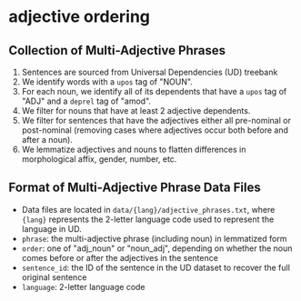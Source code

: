 # adjective ordering

## Collection of Multi-Adjective Phrases

1. Sentences are sourced from Universal Dependencies (UD) treebank 
1. We identify words with a `upos` tag of "NOUN".
1. For each noun, we identify all of its dependents that have a `upos` tag of "ADJ" and a `deprel` tag of  "amod". 
1. We filter for nouns that have at least 2 adjective dependents.
1. We filter for sentences that have the adjectives either all pre-nominal or post-nominal (removing cases where adjectives occur both before and after a noun).
1. We lemmatize adjectives and nouns to flatten differences in morphological affix, gender, number, etc. 

## Format of Multi-Adjective Phrase Data Files

* Data files are located in `data/{lang}/adjective_phrases.txt`, where `{lang}` represents the 2-letter language code used to represent the language in UD. 
* `phrase`: the multi-adjective phrase (including noun) in lemmatized form
* `order`: one of "adj_noun" or "noun_adj", depending on whether the noun comes before or after the adjectives in the sentence
* `sentence_id`: the ID of the sentence in the UD dataset to recover the full original sentence
* `language`: 2-letter language code